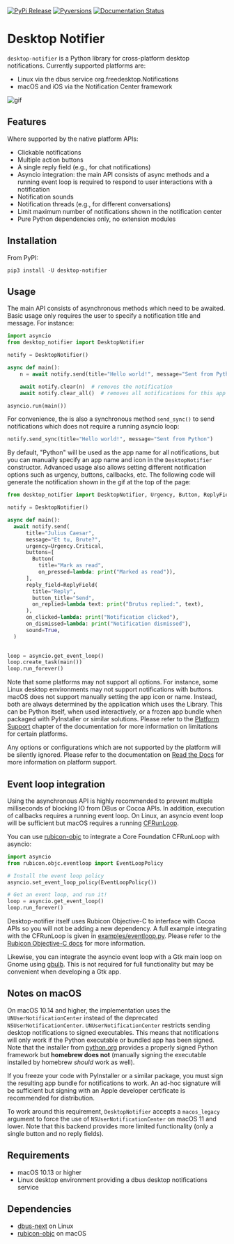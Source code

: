 [![PyPi Release](https://img.shields.io/pypi/v/desktop-notifier.svg)](https://pypi.org/project/desktop-notifier/)
[![Pyversions](https://img.shields.io/pypi/pyversions/desktop-notifier.svg)](https://pypi.org/pypi/desktop-notifier/)
[![Documentation Status](https://readthedocs.org/projects/desktop-notifier/badge/?version=latest)](https://desktop-notifier.readthedocs.io/en/latest/?badge=latest)

# Desktop Notifier

`desktop-notifier`  is a Python library for cross-platform desktop notifications.
Currently supported platforms are:

* Linux via the dbus service org.freedesktop.Notifications
* macOS and iOS via the Notification Center framework

![gif](screenshots/macOS.gif)

## Features

Where supported by the native platform APIs:

* Clickable notifications
* Multiple action buttons
* A single reply field (e.g., for chat notifications)
* Asyncio integration: the main API consists of async methods and a running event loop
  is required to respond to user interactions with a notification
* Notification sounds
* Notification threads (e.g., for different conversations)
* Limit maximum number of notifications shown in the notification center
* Pure Python dependencies only, no extension modules

## Installation

From PyPI:

```
pip3 install -U desktop-notifier
```

## Usage

The main API consists of asynchronous methods which need to be awaited. Basic usage only
requires the user to specify a notification title and message. For instance:

```Python
import asyncio
from desktop_notifier import DesktopNotifier

notify = DesktopNotifier()

async def main():
    n = await notify.send(title="Hello world!", message="Sent from Python")

    await notify.clear(n)  # removes the notification
    await notify.clear_all()  # removes all notifications for this app

asyncio.run(main())
```

For convenience, the is also a synchronous method ``send_sync()`` to send notifications
which does not require a running asyncio loop:

```Python
notify.send_sync(title="Hello world!", message="Sent from Python")
```

By default, "Python" will be used as the app name for all notifications, but you can
manually specify an app name and icon in the ``DesktopNotifier`` constructor. Advanced
usage also allows setting different notification options such as urgency, buttons,
callbacks, etc. The following code will generate the notification shown in the gif at
the top of the page:

```Python
from desktop_notifier import DesktopNotifier, Urgency, Button, ReplyField

notify = DesktopNotifier()

async def main():
  await notify.send(
      title="Julius Caesar",
      message="Et tu, Brute?",
      urgency=Urgency.Critical,
      buttons=[
        Button(
          title="Mark as read",
          on_pressed=lambda: print("Marked as read")),
      ],
      reply_field=ReplyField(
        title="Reply",
        button_title="Send",
        on_replied=lambda text: print("Brutus replied:", text),
      ),
      on_clicked=lambda: print("Notification clicked"),
      on_dismissed=lambda: print("Notification dismissed"),
      sound=True,
  )
  

loop = asyncio.get_event_loop()
loop.create_task(main())
loop.run_forever()
```

Note that some platforms may not support all options. For instance, some Linux desktop
environments may not support notifications with buttons. macOS does not support
manually setting the app icon or name. Instead, both are always determined by the
application which uses the Library. This can be Python itself, when used interactively,
or a frozen app bundle when packaged with PyInstaller or similar solutions. Please refer
to the [Platform Support](https://desktop-notifier.readthedocs.io/en/latest/background/platform_support.html)
chapter of the documentation for more information on limitations for certain platforms.

Any options or configurations which are not supported by the platform will be silently
ignored. Please refer to the documentation on [Read the Docs](https://desktop-notifier.readthedocs.io)
for more information on platform support.

## Event loop integration

Using the asynchronous API is highly recommended to prevent multiple milliseconds of
blocking IO from DBus or Cocoa APIs. In addition, execution of callbacks requires a
running event loop. On Linux, an asyncio event loop will be sufficient but macOS
requires a running [CFRunLoop](https://developer.apple.com/documentation/corefoundation/cfrunloop-rht).

You can use [rubicon-objc](https://github.com/beeware/rubicon-objc) to integrate a Core
Foundation CFRunLoop with asyncio:

```Python
import asyncio
from rubicon.objc.eventloop import EventLoopPolicy

# Install the event loop policy
asyncio.set_event_loop_policy(EventLoopPolicy())

# Get an event loop, and run it!
loop = asyncio.get_event_loop()
loop.run_forever()
```

Desktop-notifier itself uses Rubicon Objective-C to interface with Cocoa APIs so you
will not be adding a new dependency. A full example integrating with the CFRunLoop is
given in [examples/eventloop.py](examples/eventloop.py). Please refer to the
[Rubicon Objective-C docs](https://rubicon-objc.readthedocs.io/en/latest/how-to/async.html)
for more information.

Likewise, you can integrate the asyncio event loop with a Gtk main loop on Gnome using
[gbulb](https://pypi.org/project/gbulb). This is not required for full functionality
but may be convenient when developing a Gtk app.

## Notes on macOS

On macOS 10.14 and higher, the implementation uses the `UNUserNotificationCenter`
instead of the deprecated `NSUserNotificationCenter`. `UNUserNotificationCenter`
restricts sending desktop notifications to signed executables. This means that
notifications will only work if the Python executable or bundled app has been signed.
Note that the installer from [python.org](https://python.org) provides a properly signed
Python framework but **homebrew does not** (manually signing the executable installed
by homebrew _should_ work as well).

If you freeze your code with PyInstaller or a similar package, you must sign the
resulting app bundle for notifications to work. An ad-hoc signature will be sufficient
but signing with an Apple developer certificate is recommended for distribution.

To work around this requirement, `DesktopNotifier` accepts a `macos_legacy` argument
to force the use of `NSUserNotificationCenter` on macOS 11 and lower. Note that this
backend provides more limited functionality (only a single button and no reply fields).

## Requirements

* macOS 10.13 or higher
* Linux desktop environment providing a dbus desktop notifications service

## Dependencies

* [dbus-next](https://github.com/altdesktop/python-dbus-next) on Linux
* [rubicon-objc](https://github.com/beeware/rubicon-objc) on macOS
